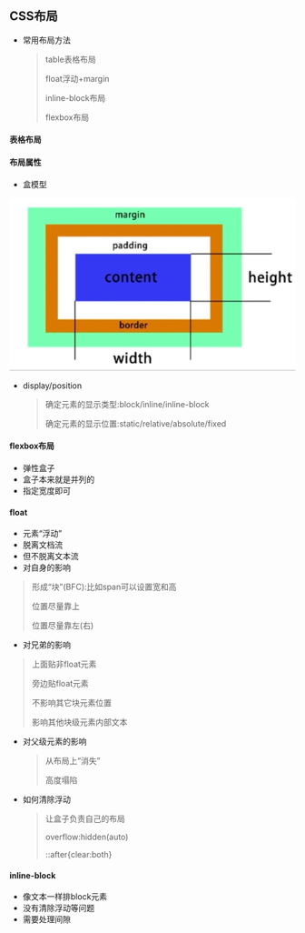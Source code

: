 ## CSS布局

* 常用布局方法

  > table表格布局
  >
  > float浮动+margin
  >
  > inline-block布局
  >
  > flexbox布局

#### 表格布局

#### 布局属性

* 盒模型

![盒子](./hezi.png)

* display/position

  > 确定元素的显示类型:block/inline/inline-block
  >
  > 确定元素的显示位置:static/relative/absolute/fixed

#### flexbox布局

* 弹性盒子
* 盒子本来就是并列的
* 指定宽度即可

#### float

* 元素“浮动”
* 脱离文档流
* 但不脱离文本流
* 对自身的影响

> 形成“块”(BFC):比如span可以设置宽和高
>
> 位置尽量靠上
>
> 位置尽量靠左(右)

* 对兄弟的影响

> 上面贴非float元素
>
> 旁边贴float元素
>
> 不影响其它块元素位置
>
> 影响其他块级元素内部文本

* 对父级元素的影响

  > 从布局上“消失”
  >
  > 高度塌陷

* 如何清除浮动

  > 让盒子负责自己的布局
  >
  > overflow:hidden(auto)
  >
  > ::after{clear:both}

#### inline-block

* 像文本一样排block元素
* 没有清除浮动等问题
* 需要处理间隙